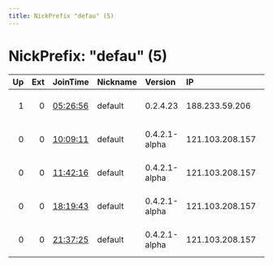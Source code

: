 ```yaml
---
title: NickPrefix "defau" (5)
---
```


# NickPrefix: "defau" (5)

|   Up |   Ext | JoinTime                                                                                            | Nickname   | Version       | IP              | AS                               | CC   |   ORp |   Dirp | OS      | Contact   |   eFamMembers |
|-----:|------:|:----------------------------------------------------------------------------------------------------|:-----------|:--------------|:----------------|:---------------------------------|:-----|------:|-------:|:--------|:----------|--------------:|
|    1 |     0 | [05:26:56](https://metrics.torproject.org/rs.html#details/3F4BED8832E84811743C2B57AD923F9CC29299BA) | default    | 0.2.4.23      | 188.233.59.206  | JSC ER-Telecom Holding           | ru   |   443 |   9030 | Windows | None      |             1 |
|    0 |     0 | [10:09:11](https://metrics.torproject.org/rs.html#details/A38FDE1DFF8D7B39135E2549935DD9C4F4AE45FB) | default    | 0.4.2.1-alpha | 121.103.208.157 | So-net Entertainment Corporation | jp   | 15492 |      0 | Windows | None      |             1 |
|    0 |     0 | [11:42:16](https://metrics.torproject.org/rs.html#details/A1A14FC0A75695AFF84F751B90CEC77D513F373F) | default    | 0.4.2.1-alpha | 121.103.208.157 | So-net Entertainment Corporation | jp   | 15492 |      0 | Windows | None      |             1 |
|    0 |     0 | [18:19:43](https://metrics.torproject.org/rs.html#details/726BF464B11BD0C28A8A57C7D82862DA1A45A7D2) | default    | 0.4.2.1-alpha | 121.103.208.157 | So-net Entertainment Corporation | jp   | 15492 |      0 | Windows | None      |             1 |
|    0 |     0 | [21:37:25](https://metrics.torproject.org/rs.html#details/1A523DFDA72C5A86F5FF3FDFACD49E4C20017D71) | default    | 0.4.2.1-alpha | 121.103.208.157 | So-net Entertainment Corporation | jp   | 15492 |      0 | Windows | None      |             1 |
